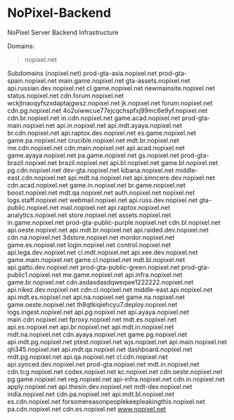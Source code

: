 # NoPixel-Backend
NoPixel Server Backend Infrastructure

Domains:
 > nopixel.net
 

Subdomains (nopixel.net)
prod-gta-asia.nopixel.net
prod-gta-spain.nopixel.net
main.game.nopixel.net
gta-assets.nopixel.net
api.russian.dev.nopixel.net
cl.game.nopixel.net
newmainsite.nopixel.net
status.nopixel.net
cdn.forum.nopixel.net
wckjtnaoqyfszxdaptajgwsz.nopixel.net
jk.nopixel.net
forum.nopixel.net
cdn.pg.nopixel.net
4o2uiwwcue77ejcqchspfxj99mc6e9yf.nopixel.net
cdn.br.nopixel.net
in.cdn.nopixel.net
game.acad.nopixel.net
prod-gta-main.nopixel.net
api.in.nopixel.net
api.mdt.ayaya.nopixel.net
br.cdn.nopixel.net
api.raptox.dev.nopixel.net
es.game.nopixel.net
game.pa.nopixel.net
crucible.nopixel.net
mdt.br.nopixel.net
me.cdn.nopixel.net
cdn.main.nopixel.net
api.acad.nopixel.net
game.ayaya.nopixel.net
pa.game.nopixel.net
gs.nopixel.net
prod-gta-brazil.nopixel.net
brazil.nopixel.net
api.bl.nopixel.net
game.bl.nopixel.net
pg.cdn.nopixel.net
dev-gta.nopixel.net
kibana.nopixel.net
middle-east.cdn.nopixel.net
api.mdt.na.nopixel.net
api.sinncere.dev.nopixel.net
cdn.acad.nopixel.net
game.in.nopixel.net
br.game.nopixel.net
boost.nopixel.net
mdt.qa.nopixel.net
auth.nopixel.net
nopixel.net
logs.staff.nopixel.net
webmail.nopixel.net
api.russ.dev.nopixel.net
gta-public.nopixel.net
mail.nopixel.net
api.raptox.nopixel.net
analytics.nopixel.net
store.nopixel.net
assets.nopixel.net
in.game.nopixel.net
prod-gta-public-purple.nopixel.net
cdn.bl.nopixel.net
api.oeste.nopixel.net
api.mdt.br.nopixel.net
api.raided.dev.nopixel.net
cdn.na.nopixel.net
3dstore.nopixel.net
mordor.nopixel.net
game.es.nopixel.net
login.nopixel.net
control.nopixel.net
api.lega.dev.nopixel.net
cl.mdt.nopixel.net
api.xee.dev.nopixel.net
game.main.nopixel.net
game.cl.nopixel.net
mdt.bl.nopixel.net
api.gatto.dev.nopixel.net
prod-gta-public-green.nopixel.net
prod-gta-public1.nopixel.net
me.game.nopixel.net
api.infra.nopixel.net
game.br.nopixel.net
cdn.asdasdasdqweqwe1222222.nopixel.net
api.nikez.dev.nopixel.net
cdn.cl.nopixel.net
middle-east.api.nopixel.net
api.mdt.es.nopixel.net
api.na.nopixel.net
game.na.nopixel.net
game.oeste.nopixel.net
th8qtkiqiehcyu7.deploy.nopixel.net
logs.ingest.nopixel.net
api.pg.nopixel.net
api.ayaya.nopixel.net
main.cdn.nopixel.net
fproxy.nopixel.net
mdt.es.nopixel.net
api.es.nopixel.net
api.br.nopixel.net
api.mdt.in.nopixel.net
mdt.na.nopixel.net
cdn.ayaya.nopixel.net
game.pg.nopixel.net
api.mdt.pg.nopixel.net
ptest.nopixel.net
wjs.nopixel.net
api.main.nopixel.net
qh345.nopixel.net
api.mdt.qa.nopixel.net
dashboard.nopixel.net
mdt.pg.nopixel.net
api.qa.nopixel.net
cl.cdn.nopixel.net
api.synced.dev.nopixel.net
prod-gta.nopixel.net
mdt.in.nopixel.net
cdn.tcg.nopixel.net
codex.nopixel.net
kc.nopixel.net
cdn.oeste.nopixel.net
pg.game.nopixel.net
reg.nopixel.net
api-infra.nopixel.net
cdn.in.nopixel.net
apply.nopixel.net
api.thesin.dev.nopixel.net
mdt-dev.nopixel.net
india.nopixel.net
cdn.pa.nopixel.net
api.mdt.bl.nopixel.net
es.cdn.nopixel.net
forsomereasonpeoplekeepleakingthis.nopixel.net
pa.cdn.nopixel.net
cdn.es.nopixel.net
www.nopixel.net
